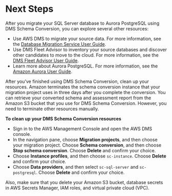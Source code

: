 # Next Steps<a name="schema-conversion-sql-server-aurora-postgresql-next-steps"></a>

After you migrate your SQL Server database to Aurora PostgreSQL using DMS Schema Conversion, you can explore several other resources:
+ Use AWS DMS to migrate your source data\. For more information, see the [Database Migration Service User Guide](https://docs.aws.amazon.com/dms/latest/userguide/Welcome.html)\.
+ Use DMS Fleet Advisor to inventory your source databases and discover other candidates to move to the cloud\. For more information, see the [DMS Fleet Advisor User Guide](https://docs.aws.amazon.com/dms/latest/userguide/CHAP_FleetAdvisor.html)\.
+ Learn more about Aurora PostgreSQL\. For more information, see the [Amazon Aurora User Guide](https://docs.aws.amazon.com/AmazonRDS/latest/AuroraUserGuide/CHAP_AuroraOverview.html)\.

After you’ve finished using DMS Schema Conversion, clean up your resources\. Amazon terminates the schema conversion instance that your migration project uses in three days after you complete the conversion\. You can retrieve your converted schema and assessment report from the Amazon S3 bucket that you use for DMS Schema Conversion\. However, you need to terminate other resources manually\.

 **To clean up your DMS Schema Conversion resources** 
+ Sign in to the AWS Management Console and open the AWS DMS console\.
+ In the navigation pane, choose **Migration projects**, and then choose your migration project\. Choose **Schema conversion**, and then choose **Stop schema conversion**\. Choose **Delete** and confirm your choice\.
+ Choose **Instance profiles**, and then choose `sc-instance`\. Choose **Delete** and confirm your choice\.
+ Choose **Data providers**, and then select `sc-sql-server` and `sc-postgresql`\. Choose **Delete** and confirm your choice\.

Also, make sure that you delete your Amazon S3 bucket, database secrets in AWS Secrets Manager, IAM roles, and virtual private cloud \(VPC\)\.